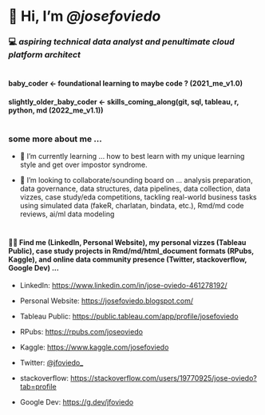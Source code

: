 # 👋 Hi, I’m *@josefoviedo*

### 💻 *aspiring technical data analyst and penultimate cloud platform architect*

#

#### baby_coder <- foundational learning to maybe code ? (2021_me_v1.0)

#### slightly_older_baby_coder <- skills_coming_along(git, sql, tableau, r, python, md (2022_me_v1.1))

# 

### some more about me ...

* 🌱 I’m currently learning ... how to best learn with my unique learning style and get over impostor syndrome. 

* 💞️ I’m looking to collaborate/sounding board on ... analysis preparation, data governance, data structures, data pipelines, data collection, data vizzes, case study/eda competitions, tackling real-world business tasks using simulated data (fakeR, charlatan, bindata, etc.), Rmd/md code reviews, ai/ml data modeling

#

#### 👀🔎 Find me (LinkedIn, Personal Website), my personal vizzes (Tableau Public), case study projects in Rmd/md/html_document formats (RPubs, Kaggle), and online data community presence (Twitter, stackoverflow, Google Dev) ... 


* LinkedIn: https://www.linkedin.com/in/jose-oviedo-461278192/

* Personal Website: https://josefoviedo.blogspot.com/

* Tableau Public: https://public.tableau.com/app/profile/josefoviedo

* RPubs: https://rpubs.com/joseoviedo

* Kaggle: https://www.kaggle.com/josefoviedo

* Twitter: [@jfoviedo_](https://twitter.com/josefoviedo_)

* stackoverflow: https://stackoverflow.com/users/19770925/jose-oviedo?tab=profile

* Google Dev: https://g.dev/jfoviedo
